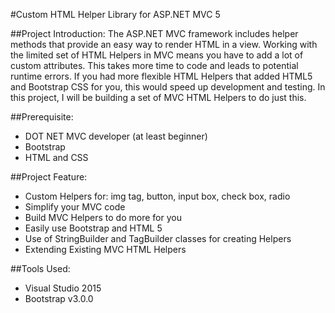 #Custom HTML Helper Library for ASP.NET MVC 5

##Project Introduction:
The ASP.NET MVC framework includes helper methods that provide an easy way to render HTML in a view. Working with the limited set of HTML Helpers in MVC means you have to add a lot of custom attributes. This takes more time to code and leads to potential runtime errors. If you had more flexible HTML Helpers that added HTML5 and Bootstrap CSS for you, this would speed up development and testing. In this project, I will be building a set of MVC HTML Helpers to do just this.

##Prerequisite:
* DOT NET MVC developer (at least beginner)
* Bootstrap 
* HTML and CSS

##Project Feature:
* Custom Helpers for: img tag, button, input box, check box, radio
* Simplify your MVC code
* Build MVC Helpers to do more for you
* Easily use Bootstrap and HTML 5
* Use of StringBuilder and TagBuilder classes for creating Helpers
* Extending Existing MVC HTML Helpers 

##Tools Used:
* Visual Studio 2015
* Bootstrap v3.0.0

